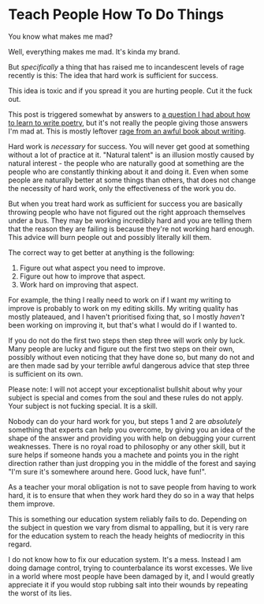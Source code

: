 # Teach People How To Do Things

You know what makes me mad?

Well, everything makes me mad. It's kinda my brand.

But *specifically* a thing that has raised me to incandescent levels of rage recently is this:
The idea that hard work is sufficient for success.

This idea is toxic and if you spread it you are hurting people. Cut it the fuck out.

This post is triggered somewhat by answers to [a question I had about how to learn to write poetry](https://twitter.com/DRMacIver/status/1067357012730814464),
but it's not really the people giving those answers I'm mad at. This is mostly leftover [rage from an awful book about writing](https://twitter.com/DRMacIver/status/1062418357788532736).

Hard work is *necessary* for success. You will never get good at something without a lot of practice at it. "Natural talent" is an illusion mostly caused by natural interest - the people who are naturally good at something are the people who are constantly thinking about it and doing it.
Even when some people are naturally better at some things than others, that does not change the necessity of hard work, only the effectiveness of the work you do.

But when you treat hard work as sufficient for success you are basically throwing people who have not figured out the right approach themselves under a bus.
They may be working incredibly hard and you are telling them that the reason they are failing is because they're not working hard enough.
This advice will burn people out and possibly literally kill them.

The correct way to get better at anything is the following:

1. Figure out what aspect you need to improve.
2. Figure out how to improve that aspect.
3. Work hard on improving that aspect.

For example, the thing I really need to work on if I want my writing to improve is probably to work on my editing skills.
My writing quality has mostly plateaued, and I haven't prioritised fixing that, so I mostly *haven't* been working on improving it,
but that's what I would do if I wanted to.

If you do not do the first two steps then step three will work only by luck.
Many people are lucky and figure out the first two steps on their own, possibly without even noticing that they have done so,
but many do not and are then made sad by your terrible awful dangerous advice that step three is sufficient on its own.

Please note: I will not accept your exceptionalist bullshit about why your subject is special and comes from the soul and these rules do not apply.
Your subject is not fucking special.
It is a skill.

Nobody can do your hard work for you, but steps 1 and 2 are *absolutely* something that experts can help you overcome,
by giving you an idea of the shape of the answer and providing you with help on debugging your current weaknesses.
There is no royal road to philosophy or any other skill,
but it sure helps if someone hands you a machete and points you in the right direction rather than just dropping you in the middle of the forest and saying "I'm sure it's somewhere around here. Good luck, have fun!".

As a teacher your moral obligation is not to save people from having to work hard, it is to ensure that when they work hard they do so in a way that helps them improve.

This is something our education system reliably fails to do. Depending on the subject in question we vary from dismal to appalling, but it is very rare for the education system to reach the heady heights of mediocrity in this regard.

I do not know how to fix our education system. It's a mess. Instead I am doing damage control, trying to counterbalance its worst excesses.
We live in a world where most people have been damaged by it, and I would greatly appreciate it if you would stop rubbing salt into their wounds by repeating the worst of its lies.
